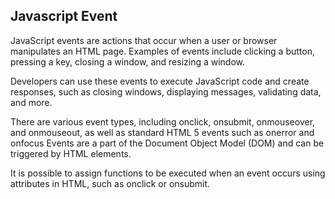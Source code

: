 ## Javascript Event

JavaScript events are actions that occur when a user or browser manipulates an HTML page.
Examples of events include clicking a button, pressing a key, closing a window, and resizing a window. 

Developers can use these events to execute JavaScript code and create responses, such as closing windows, displaying messages, validating data, and more.

There are various event types, including onclick, onsubmit, onmouseover, and onmouseout, as well as standard HTML 5 events such as onerror and onfocus Events are a part of the Document Object Model (DOM) and can be triggered by HTML elements. 

It is possible to assign functions to be executed when an event occurs using attributes in HTML, such as onclick or onsubmit.
